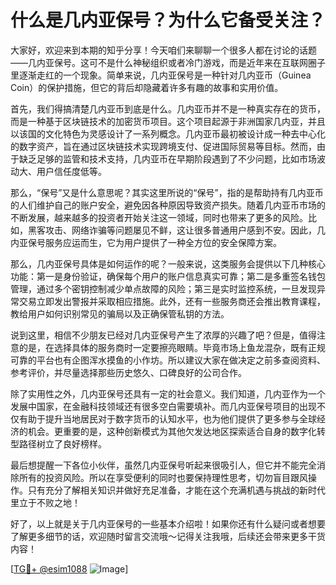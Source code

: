 # 什么是几内亚保号？为什么它备受关注？

大家好，欢迎来到本期的知乎分享！今天咱们来聊聊一个很多人都在讨论的话题——几内亚保号。这可不是什么神秘组织或者冷门游戏，而是近年来在互联网圈子里逐渐走红的一个现象。简单来说，几内亚保号是一种针对几内亚币（Guinea Coin）的保护措施，但它的背后却隐藏着许多有趣的故事和实用价值。

首先，我们得搞清楚几内亚币到底是什么。几内亚币并不是一种真实存在的货币，而是一种基于区块链技术的加密货币项目。这个项目起源于非洲国家几内亚，并且以该国的文化特色为灵感设计了一系列概念。几内亚币最初被设计成一种去中心化的数字资产，旨在通过区块链技术实现跨境支付、促进国际贸易等目标。然而，由于缺乏足够的监管和技术支持，几内亚币在早期阶段遇到了不少问题，比如市场波动大、用户信任度低等。

那么，“保号”又是什么意思呢？其实这里所说的“保号”，指的是帮助持有几内亚币的人们维护自己的账户安全，避免因各种原因导致资产损失。随着几内亚币市场的不断发展，越来越多的投资者开始关注这一领域，同时也带来了更多的风险。比如，黑客攻击、网络诈骗等问题屡见不鲜，这让很多普通用户感到不安。因此，几内亚保号服务应运而生，它为用户提供了一种全方位的安全保障方案。

那么，几内亚保号具体是如何运作的呢？一般来说，这类服务会提供以下几种核心功能：第一是身份验证，确保每个用户的账户信息真实可靠；第二是多重签名钱包管理，通过多个密钥控制减少单点故障的风险；第三是实时监控系统，一旦发现异常交易立即发出警报并采取相应措施。此外，还有一些服务商还会推出教育课程，教给用户如何识别常见的骗局以及正确保管私钥的方法。

说到这里，相信不少朋友已经对几内亚保号产生了浓厚的兴趣了吧？但是，值得注意的是，在选择具体的服务商时一定要擦亮眼睛。毕竟市场上鱼龙混杂，既有正规可靠的平台也有企图浑水摸鱼的小作坊。所以建议大家在做决定之前多查阅资料、参考评价，并尽量选择那些历史悠久、口碑良好的公司合作。

除了实用性之外，几内亚保号还具有一定的社会意义。我们知道，几内亚作为一个发展中国家，在金融科技领域还有很多空白需要填补。而几内亚保号项目的出现不仅有助于提升当地居民对于数字货币的认知水平，也为他们提供了更多参与全球经济的机会。更重要的是，这种创新模式为其他欠发达地区探索适合自身的数字化转型路径树立了良好榜样。

最后想提醒一下各位小伙伴，虽然几内亚保号听起来很吸引人，但它并不能完全消除所有的投资风险。所以在享受便利的同时也要保持理性思考，切勿盲目跟风操作。只有充分了解相关知识并做好充足准备，才能在这个充满机遇与挑战的新时代里立于不败之地！

好了，以上就是关于几内亚保号的一些基本介绍啦！如果你还有什么疑问或者想要了解更多细节的话，欢迎随时留言交流哦～记得关注我哦，后续还会带来更多干货内容！

[[TG💪+ @esim1088](https://t.me/s/esim1088) ![Image](https://i.postimg.cc/4NQfJmqS/Snipaste-2025-05-13-00-14-12.png)]
